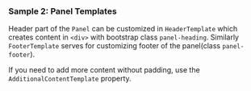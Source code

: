 ### Sample 2: Panel Templates

Header part of the `Panel` can be customized in `HeaderTemplate` which creates content in `<div>` with bootstrap class `panel-heading`.
Similarly `FooterTemplate` serves for customizing footer of the panel(class `panel-footer`). 

If you need to add more content without padding, use the `AdditionalContentTemplate` property.